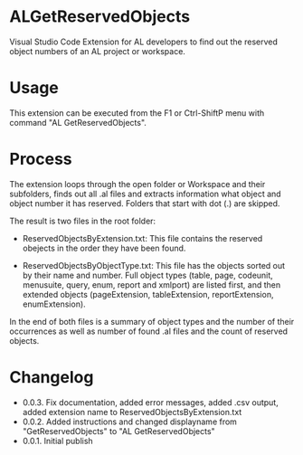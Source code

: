 # ALGetReservedObjects
Visual Studio Code Extension for AL developers to find out the reserved object numbers of an AL project or workspace.

# Usage
This extension can be executed from the F1 or Ctrl-ShiftP menu with command
"AL GetReservedObjects".

# Process
The extension loops through the open folder or Workspace and their subfolders, finds out all .al files and extracts information what object and object number it has reserved.
Folders that start with dot (.) are skipped.

The result is two files in the root folder:
* ReservedObjectsByExtension.txt: This file contains the reserved obejects in the order they have been found.

* ReservedObjectsByObjectType.txt: This file has the objects sorted out by their name and number. Full object types (table, page, codeunit, menusuite, query, enum, report and xmlport) are listed first, and then extended objects (pageExtension, tableExtension, reportExtension, enumExtension).

In the end of both files is a summary of object types and the number of their occurrences as well as number of found .al files and the count of reserved objects.

# Changelog
* 0.0.3.  Fix documentation, added error messages, added .csv output, added extension name to ReservedObjectsByExtension.txt
* 0.0.2.  Added instructions and changed displayname from "GetReservedObjects" to "AL GetReservedObjects"
* 0.0.1.  Initial publish
